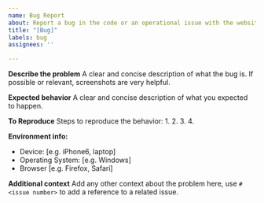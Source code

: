 ```yaml
---
name: Bug Report
about: Report a bug in the code or an operational issue with the website.
title: "[Bug]"
labels: bug
assignees: ''

---
```


**Describe the problem**
A clear and concise description of what the bug is. If possible or relevant, screenshots are very helpful.

**Expected behavior**
A clear and concise description of what you expected to happen.

**To Reproduce**
Steps to reproduce the behavior:
1.
2.
3.
4.

**Environment info:**
 - Device: [e.g. iPhone6, laptop]
 - Operating System: [e.g. Windows]
 - Browser [e.g. Firefox, Safari]

**Additional context**
Add any other context about the problem here, use `#<issue number>` to add a reference to a related issue.
